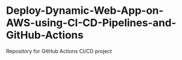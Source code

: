 # Deploy-Dynamic-Web-App-on-AWS-using-CI-CD-Pipelines-and-GitHub-Actions
Repository for GitHub Actions CI/CD project

